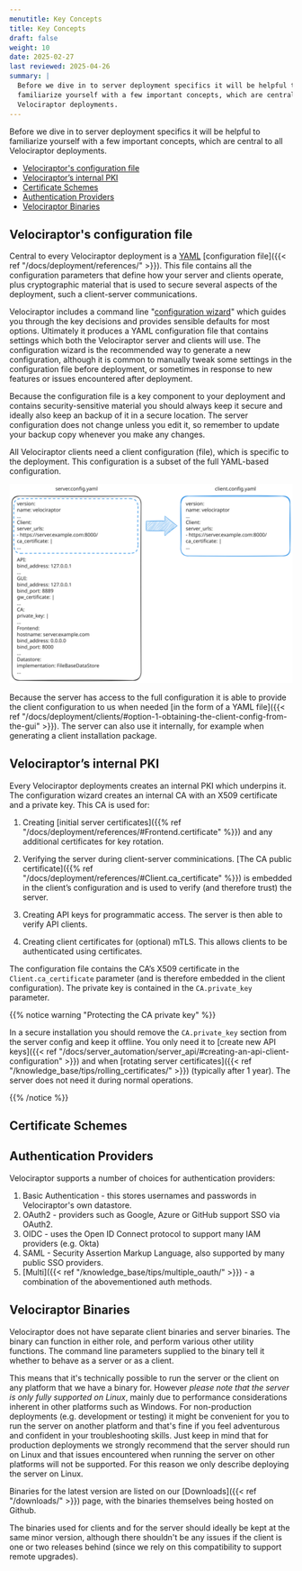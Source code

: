 ```yaml
---
menutitle: Key Concepts
title: Key Concepts
draft: false
weight: 10
date: 2025-02-27
last reviewed: 2025-04-26
summary: |
  Before we dive in to server deployment specifics it will be helpful to
  familiarize yourself with a few important concepts, which are central to all
  Velociraptor deployments.
---
```


Before we dive in to server deployment specifics it will be helpful to
familiarize yourself with a few important concepts, which are central to all Velociraptor
deployments.

* [Velociraptor's configuration file](#velociraptors-configuration-file)
* [Velociraptor’s internal PKI](#velociraptors-internal-pki)
* [Certificate Schemes](#certificate-schemes)
* [Authentication Providers](#authentication-providers)
* [Velociraptor Binaries](#velociraptor-binaries)


## Velociraptor's configuration file

Central to every Velociraptor deployment is a
[YAML](https://www.tutorialspoint.com/yaml/yaml_basics.htm)
[configuration file]({{< ref "/docs/deployment/references/" >}}).
This file contains all the configuration parameters that define how your server
and clients operate, plus cryptographic material that is used to secure
several aspects of the deployment, such a client-server communications.

Velociraptor includes a command line
"[configuration wizard](https://github.com/Velocidex/velociraptor/blob/master/tools/survey/README.md)"
which guides you through the key decisions and provides sensible defaults for
most options. Ultimately it produces a YAML configuration file that contains
settings which both the Velociraptor server and clients will use. The
configuration wizard is the recommended way to generate a new configuration,
although it is common to manually tweak some settings in the configuration file
before deployment, or sometimes in response to new features or issues
encountered after deployment.

Because the configuration file is a key component to your deployment and
contains security-sensitive material you should always keep it secure and
ideally also keep an backup of it in a secure location. The server configuration
does not change unless you edit it, so remember to update your backup copy
whenever you make any changes.

All Velociraptor clients need a client configuration (file), which is specific
to the deployment. This configuration is a subset of the full YAML-based
configuration.

![Client config is a subset of the full config](client_config_yaml.svg)

Because the server has access to the full configuration it is able to provide
the client configuration to us when needed
[in the form of a YAML file]({{< ref "/docs/deployment/clients/#option-1-obtaining-the-client-config-from-the-gui" >}}).
The server can also use it internally, for example when generating a client
installation package.


## Velociraptor’s internal PKI

Every Velociraptor deployments creates an internal PKI which underpins it. The
configuration wizard creates an internal CA with an X509 certificate and a
private key. This CA is used for:

1. Creating [initial server certificates]({{% ref "/docs/deployment/references/#Frontend.certificate" %}})
   and any additional certificates for key rotation.

2. Verifying the server during client-server comminications. [The CA public
   certificate]({{% ref "/docs/deployment/references/#Client.ca_certificate" %}})
   is embedded in the client’s configuration and is used to verify (and therefore trust) the server.

3. Creating API keys for programmatic access. The server is then able to verify
   API clients.

4. Creating client certificates for (optional) mTLS. This allows clients to be
   authenticated using certificates.


The configuration file contains the CA’s X509 certificate in the
`Client.ca_certificate` parameter (and is therefore embedded in the client
configuration). The private key is contained in the `CA.private_key` parameter.


{{% notice warning "Protecting the CA private key" %}}

In a secure installation you should remove the `CA.private_key` section from
the server config and keep it offline. You only need it to
[create new API keys]({{< ref "/docs/server_automation/server_api/#creating-an-api-client-configuration" >}})
and when
[rotating server certificates]({{< ref "/knowledge_base/tips/rolling_certificates/" >}})
(typically after 1 year).
The server does not need it during normal operations.

{{% /notice %}}

## Certificate Schemes

## Authentication Providers

Velociraptor supports a number of choices for authentication providers:

1. Basic Authentication - this stores usernames and passwords in Velociraptor's
   own datastore.
2. OAuth2 - providers such as Google, Azure or GitHub support SSO via OAuth2.
3. OIDC - uses the Open ID Connect protocol to support many IAM providers (e.g.
   Okta)
4. SAML - Security Assertion Markup Language, also supported by many public SSO providers.
5. [Multi]({{< ref "/knowledge_base/tips/multiple_oauth/" >}}) - a combination of the abovementioned auth methods.

## Velociraptor Binaries

Velociraptor does not have separate client binaries and server binaries. The
binary can function in either role, and perform various other utility functions.
The command line parameters supplied to the binary tell it whether to behave as
a server or as a client.

This means that it's technically possible to run the server or the client on any
platform that we have a binary for. However
_please note that the server is only fully supported on Linux_,
mainly due to performance considerations inherent in other platforms such as
Windows. For non-production deployments (e.g. development or testing) it might
be convenient for you to run the server on another platform and that's fine if
you feel adventurous and confident in your troubleshooting skills. Just keep in
mind that for production deployments we strongly recommend that the server
should run on Linux and that issues encountered when running the server on other
platforms will not be supported. For this reason we only describe deploying the
server on Linux.

Binaries for the latest version are listed on our
[Downloads]({{< ref "/downloads/" >}}) page, with the binaries themselves being
hosted on Github.

The binaries used for clients and for the server should ideally be kept at the
same minor version, although there shouldn't be any issues if the client is one
or two releases behind (since we rely on this compatibility to support remote
upgrades).
